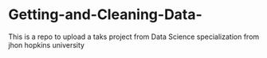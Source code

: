 # Getting-and-Cleaning-Data-
This is a repo to upload a taks project from Data Science specialization from jhon hopkins university
